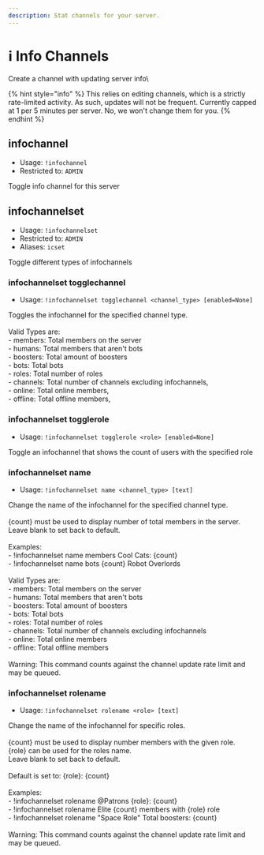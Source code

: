 ```yaml
---
description: Stat channels for your server.
---
```


# ℹ Info Channels

Create a channel with updating server info\


{% hint style="info" %}
This relies on editing channels, which is a strictly rate-limited activity. As such, updates will not be frequent. Currently capped at 1 per 5 minutes per server. No, we won't change them for you.
{% endhint %}

## infochannel

* Usage: `!infochannel`
* Restricted to: `ADMIN`

Toggle info channel for this server

## infochannelset

* Usage: `!infochannelset`
* Restricted to: `ADMIN`
* Aliases: `icset`

Toggle different types of infochannels

### infochannelset togglechannel

* Usage: `!infochannelset togglechannel <channel_type> [enabled=None]`

Toggles the infochannel for the specified channel type.\
\
Valid Types are:\
\- members: Total members on the server\
\- humans: Total members that aren't bots\
\- boosters: Total amount of boosters\
\- bots: Total bots\
\- roles: Total number of roles\
\- channels: Total number of channels excluding infochannels,\
\- online: Total online members,\
\- offline: Total offline members,

### infochannelset togglerole

* Usage: `!infochannelset togglerole <role> [enabled=None]`

Toggle an infochannel that shows the count of users with the specified role

### infochannelset name

* Usage: `!infochannelset name <channel_type> [text]`

Change the name of the infochannel for the specified channel type.\
\
{count} must be used to display number of total members in the server.\
Leave blank to set back to default.\
\
Examples:\
\- !infochannelset name members Cool Cats: {count}\
\- !infochannelset name bots {count} Robot Overlords\
\
Valid Types are:\
\- members: Total members on the server\
\- humans: Total members that aren't bots\
\- boosters: Total amount of boosters\
\- bots: Total bots\
\- roles: Total number of roles\
\- channels: Total number of channels excluding infochannels\
\- online: Total online members\
\- offline: Total offline members\
\
Warning: This command counts against the channel update rate limit and may be queued.

### infochannelset rolename

* Usage: `!infochannelset rolename <role> [text]`

Change the name of the infochannel for specific roles.\
\
{count} must be used to display number members with the given role.\
{role} can be used for the roles name.\
Leave blank to set back to default.\
\
Default is set to: {role}: {count}\
\
Examples:\
\- !infochannelset rolename @Patrons {role}: {count}\
\- !infochannelset rolename Elite {count} members with {role} role\
\- !infochannelset rolename "Space Role" Total boosters: {count}\
\
Warning: This command counts against the channel update rate limit and may be queued.
